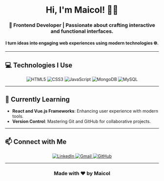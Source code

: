 

<h1 align="center">Hi, I'm Maicol! 👨‍💻</h1>
<h3 align="center">
  🚀 Frontend Developer | Passionate about crafting interactive and functional interfaces.
</h3>
<h4 align="center">
  I turn ideas into engaging web experiences using modern technologies 🌐.
</h4>

---

## 💻 Technologies I Use
<div align="center">
  <img src="https://img.shields.io/badge/HTML5-%23E34F26.svg?style=for-the-badge&logo=html5&logoColor=white" alt="HTML5">
  <img src="https://img.shields.io/badge/CSS3-%231572B6.svg?style=for-the-badge&logo=css3&logoColor=white" alt="CSS3">
  <img src="https://img.shields.io/badge/JavaScript-%23F7DF1E.svg?style=for-the-badge&logo=javascript&logoColor=black" alt="JavaScript">
  <img src="https://img.shields.io/badge/MongoDB-%2347A248.svg?style=for-the-badge&logo=mongodb&logoColor=white" alt="MongoDB">
  <img src="https://img.shields.io/badge/MySQL-%234479A1.svg?style=for-the-badge&logo=mysql&logoColor=white" alt="MySQL">
  
</div>


---

## 🌱 Currently Learning
- **React and Vue.js Frameworks**: Enhancing user experience with modern tools.
- **Version Control**: Mastering Git and GitHub for collaborative projects.

---

## 📫 Connect with Me
<p align="center">
  <a href="https://www.linkedin.com/in/maicol-siachoque-77564427a/" target="_blank">
    <img src="https://img.shields.io/badge/LinkedIn-0077B5?style=for-the-badge&logo=linkedin&logoColor=white" alt="LinkedIn">
  </a>
  <a href="mdavidcubides@gmail.com" target="_blank">
    <img src="https://img.shields.io/badge/Gmail-D14836?style=for-the-badge&logo=gmail&logoColor=white" alt="Gmail">
  </a>
  <a href="https://github.com/MaicolDSC" target="_blank">
    <img src="https://img.shields.io/badge/GitHub-181717?style=for-the-badge&logo=github&logoColor=white" alt="GitHub">
  </a>
</p>

---

<h3 align="center">Made with ❤️ by Maicol</h3>


